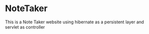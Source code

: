 # NoteTaker
This is a Note Taker website using hibernate as a persistent layer and servlet as controller
